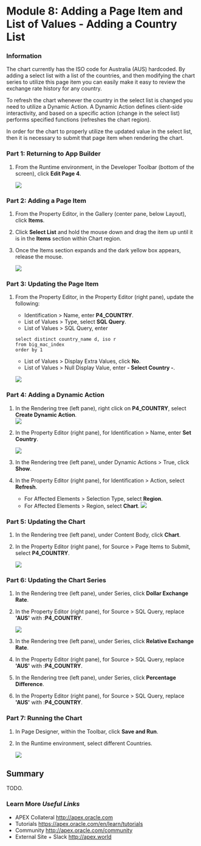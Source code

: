 # Module 8: Adding a Page Item and List of Values - Adding a Country List

### Information

The chart currently has the ISO code for Australia (AUS) hardcoded. By adding a select list with a list of the countries, and then modifying the chart series to utilize this page item you can easily make it easy to review the exchange rate history for any country.

To refresh the chart whenever the country in the select list is changed you need to utilize a Dynamic Action. A Dynamic Action defines client-side interactivity, and based on a specific action
(change in the select list) performs specified functions (refreshes the chart region).

In order for the chart to properly utilize the updated value in the select list, then it is necessary to submit that page item when rendering the chart.

### **Part 1**: Returning to App Builder

1. From the Runtime environment, in the Developer Toolbar (bottom of the screen), click **Edit Page 4**.

    ![](images/8/edit-page.png)

### **Part 2**: Adding a Page Item

1. From the Property Editor, in the Gallery (center pane, below Layout), click **Items**.
2. Click **Select List** and hold the mouse down and drag the item up until it is in the **Items** section within Chart region.
3. Once the Items section expands and the dark yellow box appears, release the mouse.

    ![](images/8/adding-page-item.png)

### **Part 3**: Updating the Page Item

1. From the Property Editor, in the Property Editor (right pane), update the following:
    - Identification > Name, enter **P4_COUNTRY**.
    - List of Values > Type, select **SQL Query**.
    - List of Values > SQL Query, enter 

    ```
    select distinct country_name d, iso r  
    from big_mac_index  
    order by 1
    ```

    - List of Values > Display Extra Values, click **No**.
    - List of Values > Null Display Value, enter **- Select Country -**.

    ![](images/8/updating-the-page.png)

### **Part 4**: Adding a Dynamic Action

1. In the Rendering tree (left pane), right click on **P4_COUNTRY**, select **Create Dynamic Action**.  
    ![](images/8/create-dynamic-action.png)

2. In the Property Editor (right pane), for Identification > Name, enter **Set Country**. 

    ![](images/8/set-country.png)
3. In the Rendering tree (left pane), under Dynamic Actions > True, click **Show**.
4. In the Property Editor (right pane), for Identification > Action, select **Refresh**.
    - For Affected Elements > Selection Type, select **Region**.
    - For Affected Elements > Region, select **Chart**.
    ![](images/8/select-refresh.png)

### **Part 5**: Updating the Chart

1. In the Rendering tree (left pane), under Content Body, click **Chart**.
2. In the Property Editor (right pane), for Source > Page Items to Submit, select **P4_COUNTRY**.

    ![](images/8/updating-the-chart.png)

### **Part 6**: Updating the Chart Series

1. In the Rendering tree (left pane), under Series, click **Dollar Exchange Rate**.
2. In the Property Editor (right pane), for Source > SQL Query, replace **'AUS'** with :**P4_COUNTRY**.

    ![](images/8/sql-query.png)

3. In the Rendering tree (left pane), under Series, click **Relative Exchange Rate**.
4. In the Property Editor (right pane), for Source > SQL Query, replace **'AUS'** with :**P4_COUNTRY**.
5. In the Rendering tree (left pane), under Series, click **Percentage Difference**.
6. In the Property Editor (right pane), for Source > SQL Query, replace **'AUS'** with :**P4_COUNTRY**.

### **Part 7**: Running the Chart

1. In Page Designer, within the Toolbar, click **Save and Run**.
2. In the Runtime environment, select different Countries.

    ![](images/8/country-selection.png)

## Summary

TODO.

### **Learn More** *Useful Links*

- APEX Collateral http://apex.oracle.com
- Tutorials https://apex.oracle.com/en/learn/tutorials
- Community http://apex.oracle.com/community
- External Site + Slack http://apex.world